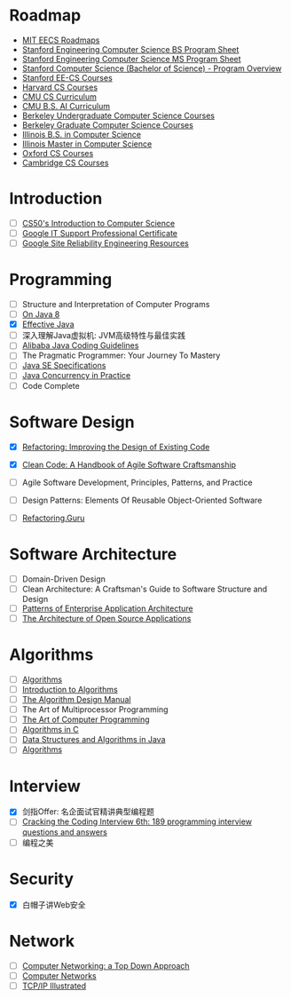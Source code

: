# Roadmap

* [MIT EECS Roadmaps](https://www.eecs.mit.edu/academics/undergraduate-programs/curriculum/)
* [Stanford Engineering Computer Science BS Program Sheet](https://www.cs.stanford.edu/bs-tracks-program-sheets)
* [Stanford Engineering Computer Science MS Program Sheet](https://www.cs.stanford.edu/masters-specializations/ms-program-sheets)
* [Stanford Computer Science (Bachelor of Science) - Program Overview](https://bulletin.stanford.edu/programs/CS-BS)
* [Stanford EE-CS Courses](https://ee.stanford.edu/eecs)
* [Harvard CS Courses](https://harvardcs.info/concentration/courses/)
* [CMU CS Curriculum](https://www.csd.cs.cmu.edu/academics/undergraduate/requirements)
* [CMU B.S. AI Curriculum](https://www.cs.cmu.edu/bs-in-artificial-intelligence/curriculum)
* [Berkeley Undergraduate Computer Science Courses](http://guide.berkeley.edu/undergraduate/degree-programs/computer-science/#coursestext)
* [Berkeley Graduate Computer Science Courses](http://guide.berkeley.edu/graduate/degree-programs/computer-science/#coursestext)
* [Illinois B.S. in Computer Science](https://cs.illinois.edu/academics/undergraduate/degree-program-options/bs-computer-science)
* [Illinois Master in Computer Science](https://cs.illinois.edu/academics/graduate/ms-program)
* [Oxford CS Courses](https://www.cs.ox.ac.uk/teaching/courses/)
* [Cambridge CS Courses](https://www.cl.cam.ac.uk/teaching/2021/)

# Introduction

- [ ] [CS50's Introduction to Computer Science](https://www.edx.org/course/introduction-computer-science-harvardx-cs50x)
- [ ] [Google IT Support Professional Certificate](https://www.coursera.org/professional-certificates/google-it-support)
- [ ] [Google Site Reliability Engineering Resources](https://sre.google/)

# Programming

- [ ] Structure and Interpretation of Computer Programs
- [ ] [On Java 8](https://www.onjava8.com/)
- [X] [Effective Java](https://sjsdfg.github.io/effective-java-3rd-chinese/)
- [ ] 深入理解Java虚拟机: JVM高级特性与最佳实践
- [ ] [Alibaba Java Coding Guidelines](https://github.com/alibaba/p3c)
- [ ] The Pragmatic Programmer: Your Journey To Mastery
- [ ] [Java SE Specifications](https://docs.oracle.com/javase/specs/index.html)
- [ ] [Java Concurrency in Practice](https://jcip.net/)
- [ ] Code Complete

# Software Design

- [X] [Refactoring: Improving the Design of Existing Code](https://refactoring.com/)
- [X] [Clean Code: A Handbook of Agile Software Craftsmanship](http://cleancoder.com)
- [ ] Agile Software Development, Principles, Patterns, and Practice
- [ ] Design Patterns: Elements Of Reusable Object-Oriented Software
- [ ] [Refactoring.Guru](https://refactoring.guru/)


# Software Architecture

- [ ] Domain-Driven Design
- [ ] Clean Architecture: A Craftsman's Guide to Software Structure and Design
- [ ] [Patterns of Enterprise Application Architecture](https://www.martinfowler.com/books/eaa.html)
- [ ] [The Architecture of Open Source Applications](http://aosabook.org/)

# Algorithms

- [ ] [Algorithms](https://algs4.cs.princeton.edu/home/)
- [ ] [Introduction to Algorithms](https://mitpress.mit.edu/books/introduction-algorithms-fourth-edition)
- [ ] [The Algorithm Design Manual](http://www.algorist.com/)
- [ ] The Art of Multiprocessor Programming
- [ ] [The Art of Computer Programming](https://www-cs-faculty.stanford.edu/~knuth/taocp.html)
- [ ] [Algorithms in C](https://www.amazon.com/dp/0201314525)
- [ ] [Data Structures and Algorithms in Java](https://www.amazon.com/dp/1118771338)
- [ ] [Algorithms](http://jeffe.cs.illinois.edu/teaching/algorithms/)

# Interview

- [x] 剑指Offer: 名企面试官精讲典型编程题
- [ ] [Cracking the Coding Interview 6th: 189 programming interview questions and answers](https://www.crackingthecodinginterview.com)
- [ ] 编程之美

# Security

- [x] 白帽子讲Web安全

# Network

- [ ] [Computer Networking: a Top Down Approach](https://gaia.cs.umass.edu/kurose_ross/index.php)
- [ ] [Computer Networks](https://computernetworksbook.com/)
- [ ] [TCP/IP Illustrated](https://en.wikipedia.org/wiki/TCP/IP_Illustrated)
